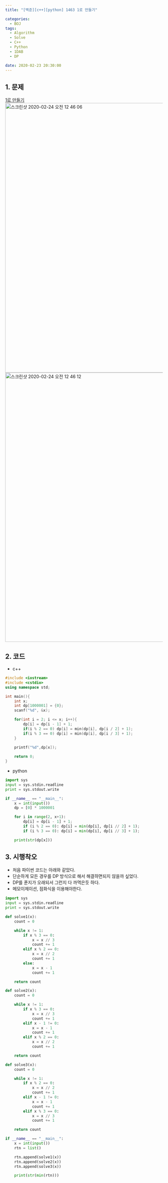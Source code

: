 ```yaml
---
title: "[백준][c++][python] 1463 1로 만들기"

categories:
  - BOJ
tags:
  - Algorithm
  - Solve
  - C++
  - Python
  - 1DAB
  - DP

date: 2020-02-23 20:30:00
---
```


## 1. 문제
[1로 만들기](https://www.acmicpc.net/problem/1463)  
<img width="858" alt="스크린샷 2020-02-24 오전 12 46 06" src="https://user-images.githubusercontent.com/20227720/75115130-3cea5380-569f-11ea-9121-8b110be4f126.png">  
<img width="857" alt="스크린샷 2020-02-24 오전 12 46 12" src="https://user-images.githubusercontent.com/20227720/75115127-3a87f980-569f-11ea-87a9-28a8b7e941bf.png">



## 2. 코드

- c++

```c++
#include <iostream>
#include <cstdio>
using namespace std;

int main(){
    int x;
    int dp[1000001] = {0};
    scanf("%d", &x);

    for(int i = 2; i <= x; i++){
        dp[i] = dp[i - 1] + 1;
        if(i % 2 == 0) dp[i] = min(dp[i], dp[i / 2] + 1);
        if(i % 3 == 0) dp[i] = min(dp[i], dp[i / 3] + 1);
    }

    printf("%d",dp[x]);
    
    return 0;
}
```

- python

```python
import sys
input = sys.stdin.readline
print = sys.stdout.write

if __name__ == "__main__":
    x = int(input())
    dp = [0] * 1000001

    for i in range(2, x+1):
        dp[i] = dp[i - 1] + 1;
        if (i % 2 == 0): dp[i] = min(dp[i], dp[i // 2] + 1);
        if (i % 3 == 0): dp[i] = min(dp[i], dp[i // 3] + 1);

    print(str(dp[x]))
```

## 3. 시행착오

- 처음 파이썬 코드는 아래와 같았다.
- 단순하게 모든 경우를 DP 방식으로 해서 해결하면되지 않을까 싶었다.
- DP를 푼지가 오래되서 그런지 다 까먹은듯 하다.
- 메모이제이션, 점화식을 이용해야한다.

```python
import sys
input = sys.stdin.readline
print = sys.stdout.write

def solve1(x):
    count = 0

    while x != 1:
        if x % 3 == 0:
            x = x // 3
            count += 1
        elif x % 2 == 0:
            x = x // 2
            count += 1
        else:
            x = x - 1
            count += 1

    return count

def solve2(x):
    count = 0

    while x != 1:
        if x % 3 == 0:
            x = x // 3
            count += 1
        elif x - 1 != 0:
            x = x - 1
            count += 1
        elif x % 2 == 0:
            x = x // 2
            count += 1

    return count

def solve3(x):
    count = 0

    while x != 1:
        if x % 2 == 0:
            x = x // 2
            count += 1
        elif x - 1 != 0:
            x = x - 1
            count += 1
        elif x % 3 == 0:
            x = x // 3
            count += 1

    return count

if __name__ == "__main__":
    x = int(input())
    rtn = list()

    rtn.append(solve1(x))
    rtn.append(solve2(x))
    rtn.append(solve3(x))

    print(str(min(rtn)))

```
